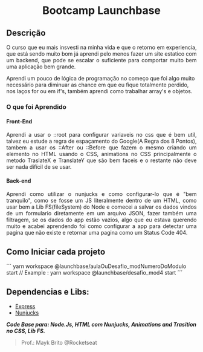 <h1 align='center'>Bootcamp Launchbase</h1>

## Descrição

<p align='justify'>O curso que eu mais insvesti na minha vida e que o retorno em experiencia, que está sendo muito bom já aprendi pelo menos fazer um site estatico com um backend, que pode se
escalar o suficiente para comportar muito bem uma aplicação bem grande.

Aprendi um pouco de lógica de programação no começo que foi algo muito necessário para diminuar as chance em que eu fique totalmente perdido, nos laços for ou em if's,
também aprendi como trabalhar array's e objetos.</p>

### O que foi Aprendido

#### Front-End
<p align='justify'>Aprendi a usar o ::root para configurar variaveis no css que é bem util, talvez eu estude a regra de espaçamento do Google(A Regra dos 8 Pontos),
tambem a usar os ::After ou ::Before que fazem o mesmo criando um elemento no HTML usando o CSS,
animations no CSS principalmente o metodo TraslateX e TranslateY que são bem faceis e o restante não deve ser nada difícil de se usar.</p>

#### Back-end
<p align='justify'>Aprendi como utilizar o nunjucks e como configurar-lo que é "bem tranquilo", como se fosse um JS literalmente dentro de um HTML,
como usar bem a Lib FS(fileSystem) do Node e comecei a salvar os dados vindos de um formulario diretamente em um arquivo JSON,
fazer também uma filtragem, se os dados do app estão vazios,
algo que eu estava querendo muito e acabei aprendendo foi como configurar a app para detectar uma pagina que não existe e retornar uma pagina como um Status Code 404.</p>

## Como Iniciar cada projeto

´´´
  yarn workspace @launchbase/aulaOuDesafio_modNumeroDoModulo start
  // Example :
  yarn workspace @launchbase/desafio_mod4 start
´´´

## Dependencias e Libs:
- [Express](http://expressjs.com/pt-br/)
- [Nunjucks](https://mozilla.github.io/nunjucks/)

***Code Base para: Node.Js, HTML com Nunjucks, Animations and Trasition no CSS, Lib FS.***

> Prof.: Mayk Brito @Rocketseat